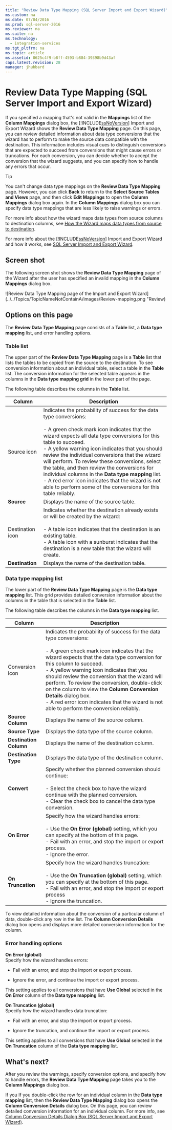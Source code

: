 ```yaml
---
title: "Review Data Type Mapping (SQL Server Import and Export Wizard)"
ms.custom: na
ms.date: 07/04/2016
ms.prod: sql-server-2016
ms.reviewer: na
ms.suite: na
ms.technology: 
  - integration-services
ms.tgt_pltfrm: na
ms.topic: article
ms.assetid: 0625c4f9-b8ff-4593-b884-39398b9d43af
caps.latest.revision: 28
manager: jhubbard
---
```

# Review Data Type Mapping (SQL Server Import and Export Wizard)
If you specified a mapping that's not valid in the **Mappings** list of the **Column Mappings** dialog box, the [!INCLUDE[ssNoVersion](../../Topics/TopicNameContainA/tokens/ssNoVersion_md.md)] Import and Export Wizard shows the **Review Data Type Mapping** page. On this page, you can review detailed information about data type conversions that the wizard has to perform to make the source data compatible with the destination. This information includes visual cues to distinguish conversions that are expected to succeed from conversions that might cause errors or truncations. For each conversion, you can decide whether to accept the conversion that the wizard suggests, and you can specify how to handle any errors that occur.  
  
> [!TIP]  
>  You can't change data type mappings on the **Review Data Type Mapping** page. However, you can click **Back** to return to the **Select Source Tables and Views** page, and then click **Edit Mappings** to open the **Column Mappings** dialog box again. In the **Column Mappings** dialog box  you can specify data type mappings that are less likely to raise warnings or errors.  
  
 For more info about how the wizard maps data types from source columns to destination columns, see [How the Wizard maps data types from source to destination](../../Topics/TopicNameNotContainA/SQL-Server-Import-and-Export-Wizard.md#wizardMapping).  
  
 For more info about the [!INCLUDE[ssNoVersion](../../Topics/TopicNameContainA/tokens/ssNoVersion_md.md)] Import and Export Wizard and how it works, see [SQL Server Import and Export Wizard](../../Topics/TopicNameNotContainA/SQL-Server-Import-and-Export-Wizard.md).  
  
## Screen shot  
 The following screen shot shows the **Review Data Type Mapping** page of the Wizard after the user has specified an invalid mapping in the **Column Mappings** dialog box.  
  
 ![Review Data Type Mapping page of the Import and Export Wizard](../../Topics/TopicNameNotContainA/images/Review-mapping.png "Review)  
  
## Options on this page  
 The **Review Data Type Mapping** page consists of a **Table** list, a **Data type mapping** list, and error handling options.  
  
### Table list  
 The upper part of the **Review Data Type Mapping** page is a **Table** list that lists the tables to be copied from the source to the destination. To see conversion information about an individual table, select a table in the **Table** list. The conversion information for the selected table appears in the columns in the **Data type mapping grid** in the lower part of the page.  
  
 The following table describes the columns in the **Table** list.  
  
|Column|Description|  
|------------|-----------------|  
|Source icon|Indicates the probability of success for the data type conversions:<br /><br /> -   A green check mark icon indicates that the wizard expects all data type conversions for this table to succeed.<br />-   A yellow warning icon indicates that you should review the individual conversions that the wizard will perform. To review these conversions, select the table, and then review the conversions for individual columns in the **Data type mapping** list.<br />-   A red error icon indicates that the wizard is not able to perform some of the conversions for this table reliably.|  
|**Source**|Displays the name of the source table.|  
|Destination icon|Indicates whether the destination already exists or will be created by the wizard:<br /><br /> -   A table icon indicates that the destination is an existing table.<br />-   A table icon with a sunburst indicates that the destination is a new table that the wizard will create.|  
|**Destination**|Displays the name of the destination table.|  
  
### Data type mapping list  
 The lower part of the **Review Data Type Mapping** page is the **Data type mapping** list. This grid provides detailed conversion information about the columns in the table that is selected in the **Table** list.  
  
 The following table describes the columns in the **Data type mapping** list.  
  
|Column|Description|  
|------------|-----------------|  
|Conversion icon|Indicates the probability of success for the data type conversions:<br /><br /> -   A green check mark icon indicates that the wizard expects that the data type conversion for this column to succeed.<br />-   A yellow warning icon indicates that you should review the conversion that the wizard will perform. To review the conversion, double-click on the column to view the **Column Conversion Details** dialog box.<br />-   A red error icon indicates that the wizard is not able to perform the conversion reliably.|  
|**Source Column**|Displays the name of the source column.|  
|**Source Type**|Displays the data type of the source column.|  
|**Destination Column**|Displays the name of the destination column.|  
|**Destination Type**|Displays the data type of the destination column.|  
|**Convert**|Specify whether the planned conversion should continue:<br /><br /> -   Select the check box to have the wizard continue with the planned conversion.<br />-   Clear the check box to cancel the data type conversion.|  
|**On Error**|Specify how the wizard handles errors:<br /><br /> -   Use the **On Error (global)** setting, which you can specify at the bottom of this page.<br />-   Fail with an error, and stop the import or export process.<br />-   Ignore the error.|  
|**On Truncation**|Specify how the wizard handles truncation:<br /><br /> -   Use the **On Truncation (global)** setting, which you can specify at the bottom of this page.<br />-   Fail with an error, and stop the import or export process<br />-   Ignore the truncation.|  
  
 To view detailed information about the conversion of a particular column of data, double-click any row in the list. The **Column Conversion Details** dialog box opens and displays more detailed conversion information for the column.  
  
### Error handling options  
 **On Error (global)**  
 Specify how the wizard handles errors:  
  
-   Fail with an error, and stop the import or export process.  
  
-   Ignore the error, and continue the import or export process.  
  
 This setting applies to all conversions that have **Use Global** selected in the **On Error** column of the **Data type mapping** list.  
  
 **On Truncation (global)**  
 Specify how the wizard handles data truncation:  
  
-   Fail with an error, and stop the import or export process.  
  
-   Ignore the truncation, and continue the import or export process.  
  
 This setting applies to all conversions that have **Use Global** selected in the **On Truncation** column of the **Data type mapping** list.  
  
## What's next?  
 After you review the warnings, specify conversion options, and specify how to handle errors, the **Review Data Type Mapping** page takes you to the **Column Mappings** dialog box.  
  
 If you If you double-click the row for an individual column in the **Data type mapping** list, then the **Review Data Type Mapping** dialog box opens the **Column Conversion Details** dialog box. On this page, you can review detailed conversion information for an individual column. For more info, see [Column Conversion Details Dialog Box (SQL Server Import and Export Wizard)](../../Topics/TopicNameNotContainA/Column-Conversion-Details-Dialog-Box--SQL-Server-Import-and-Export-Wizard-.md).